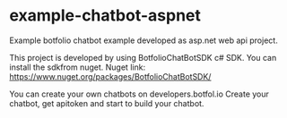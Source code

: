 # example-chatbot-aspnet
Example botfolio chatbot example developed as asp.net web api project.

This project is developed by using BotfolioChatBotSDK c# SDK. You can install the sdkfrom nuget.
Nuget link: https://www.nuget.org/packages/BotfolioChatBotSDK/

You can create your own chatbots on developers.botfol.io
Create your chatbot, get apitoken and start to build your chatbot.